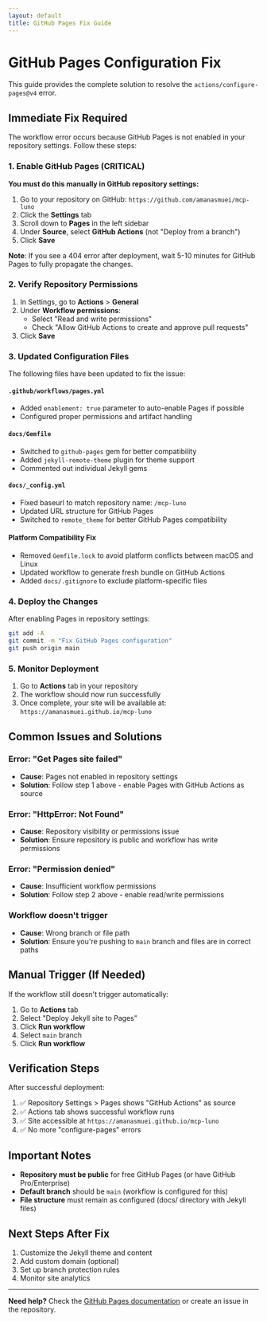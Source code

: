 ```yaml
---
layout: default
title: GitHub Pages Fix Guide
---
```


# GitHub Pages Configuration Fix

This guide provides the complete solution to resolve the `actions/configure-pages@v4` error.

## Immediate Fix Required

The workflow error occurs because GitHub Pages is not enabled in your repository settings. Follow these steps:

### 1. Enable GitHub Pages (CRITICAL)

**You must do this manually in GitHub repository settings:**

1. Go to your repository on GitHub: `https://github.com/amanasmuei/mcp-luno`
2. Click the **Settings** tab
3. Scroll down to **Pages** in the left sidebar
4. Under **Source**, select **GitHub Actions** (not "Deploy from a branch")
5. Click **Save**

**Note**: If you see a 404 error after deployment, wait 5-10 minutes for GitHub Pages to fully propagate the changes.

### 2. Verify Repository Permissions

1. In Settings, go to **Actions** > **General**
2. Under **Workflow permissions**:
   - Select "Read and write permissions"
   - Check "Allow GitHub Actions to create and approve pull requests"
3. Click **Save**

### 3. Updated Configuration Files

The following files have been updated to fix the issue:

#### `.github/workflows/pages.yml`
- Added `enablement: true` parameter to auto-enable Pages if possible
- Configured proper permissions and artifact handling

#### `docs/Gemfile`
- Switched to `github-pages` gem for better compatibility
- Added `jekyll-remote-theme` plugin for theme support
- Commented out individual Jekyll gems

#### `docs/_config.yml`
- Fixed baseurl to match repository name: `/mcp-luno`
- Updated URL structure for GitHub Pages
- Switched to `remote_theme` for better GitHub Pages compatibility

#### Platform Compatibility Fix
- Removed `Gemfile.lock` to avoid platform conflicts between macOS and Linux
- Updated workflow to generate fresh bundle on GitHub Actions
- Added `docs/.gitignore` to exclude platform-specific files

### 4. Deploy the Changes

After enabling Pages in repository settings:

```bash
git add -A
git commit -m "Fix GitHub Pages configuration"
git push origin main
```

### 5. Monitor Deployment

1. Go to **Actions** tab in your repository
2. The workflow should now run successfully
3. Once complete, your site will be available at: `https://amanasmuei.github.io/mcp-luno`

## Common Issues and Solutions

### Error: "Get Pages site failed"
- **Cause**: Pages not enabled in repository settings
- **Solution**: Follow step 1 above - enable Pages with GitHub Actions as source

### Error: "HttpError: Not Found"
- **Cause**: Repository visibility or permissions issue
- **Solution**: Ensure repository is public and workflow has write permissions

### Error: "Permission denied"
- **Cause**: Insufficient workflow permissions
- **Solution**: Follow step 2 above - enable read/write permissions

### Workflow doesn't trigger
- **Cause**: Wrong branch or file path
- **Solution**: Ensure you're pushing to `main` branch and files are in correct paths

## Manual Trigger (If Needed)

If the workflow still doesn't trigger automatically:

1. Go to **Actions** tab
2. Select "Deploy Jekyll site to Pages"
3. Click **Run workflow**
4. Select `main` branch
5. Click **Run workflow**

## Verification Steps

After successful deployment:

1. ✅ Repository Settings > Pages shows "GitHub Actions" as source
2. ✅ Actions tab shows successful workflow runs
3. ✅ Site accessible at `https://amanasmuei.github.io/mcp-luno`
4. ✅ No more "configure-pages" errors

## Important Notes

- **Repository must be public** for free GitHub Pages (or have GitHub Pro/Enterprise)
- **Default branch** should be `main` (workflow is configured for this)
- **File structure** must remain as configured (docs/ directory with Jekyll files)

## Next Steps After Fix

1. Customize the Jekyll theme and content
2. Add custom domain (optional)
3. Set up branch protection rules
4. Monitor site analytics

---

**Need help?** Check the [GitHub Pages documentation](https://docs.github.com/en/pages) or create an issue in the repository.